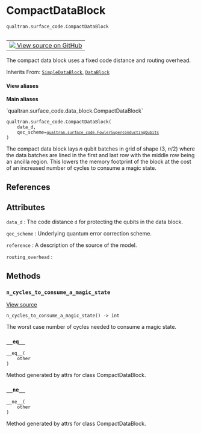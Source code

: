 # CompactDataBlock
`qualtran.surface_code.CompactDataBlock`


<table class="tfo-notebook-buttons tfo-api nocontent" align="left">
<td>
  <a target="_blank" href="https://github.com/quantumlib/Qualtran/blob/main/qualtran/surface_code/data_block.py#L93-L118">
    <img src="https://www.tensorflow.org/images/GitHub-Mark-32px.png" />
    View source on GitHub
  </a>
</td>
</table>



The compact data block uses a fixed code distance and routing overhead.

Inherits From: [`SimpleDataBlock`](../../qualtran/surface_code/SimpleDataBlock.md), [`DataBlock`](../../qualtran/surface_code/data_block/DataBlock.md)

<section class="expandable">
  <h4 class="showalways">View aliases</h4>
  <p>
<b>Main aliases</b>
<p>`qualtran.surface_code.data_block.CompactDataBlock`</p>
</p>
</section>

<pre class="devsite-click-to-copy prettyprint lang-py tfo-signature-link">
<code>qualtran.surface_code.CompactDataBlock(
    data_d,
    qec_scheme=<a href="../../qualtran/surface_code.html#FowlerSuperconductingQubits"><code>qualtran.surface_code.FowlerSuperconductingQubits</code></a>
)
</code></pre>



<!-- Placeholder for "Used in" -->

The compact data block lays $n$ qubit batches in grid of shape (3, $n/2$) where
the data batches are lined in the first and last row with the middle row being
an ancilla region. This lowers the memory footprint of the block at the cost of an
increased number of cycles to consume a magic state.

<h2 class="add-link">References</h2>






<h2 class="add-link">Attributes</h2>

`data_d`<a id="data_d"></a>
: The code distance `d` for protecting the qubits in the data block.

`qec_scheme`<a id="qec_scheme"></a>
: Underlying quantum error correction scheme.

`reference`<a id="reference"></a>
: A description of the source of the model.

`routing_overhead`<a id="routing_overhead"></a>
: &nbsp;




## Methods

<h3 id="n_cycles_to_consume_a_magic_state"><code>n_cycles_to_consume_a_magic_state</code></h3>

<a target="_blank" class="external" href="https://github.com/quantumlib/Qualtran/blob/main/qualtran/surface_code/data_block.py#L117-L118">View source</a>

<pre class="devsite-click-to-copy prettyprint lang-py tfo-signature-link">
<code>n_cycles_to_consume_a_magic_state() -> int
</code></pre>

The worst case number of cycles needed to consume a magic state.


<h3 id="__eq__"><code>__eq__</code></h3>

<pre class="devsite-click-to-copy prettyprint lang-py tfo-signature-link">
<code>__eq__(
    other
)
</code></pre>

Method generated by attrs for class CompactDataBlock.


<h3 id="__ne__"><code>__ne__</code></h3>

<pre class="devsite-click-to-copy prettyprint lang-py tfo-signature-link">
<code>__ne__(
    other
)
</code></pre>

Method generated by attrs for class CompactDataBlock.




